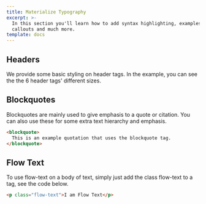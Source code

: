 ```yaml
---
title: Materialize Typography	
excerpt: >-
  In this section you'll learn how to add syntax highlighting, examples,
  callouts and much more.
template: docs
---
```

## Headers

We provide some basic styling on header tags. In the example, you can see the the 6 header tags' different sizes.

## Blockquotes

Blockquotes are mainly used to give emphasis to a quote or citation. You can also use these for some extra text hierarchy and emphasis.

```html
<blockquote>
  This is an example quotation that uses the blockquote tag.
</blockquote>
```

## Flow Text

To use flow-text on a body of text, simply just add the class flow-text to a tag, see the code below.

```html
<p class="flow-text">I am Flow Text</p>
```
